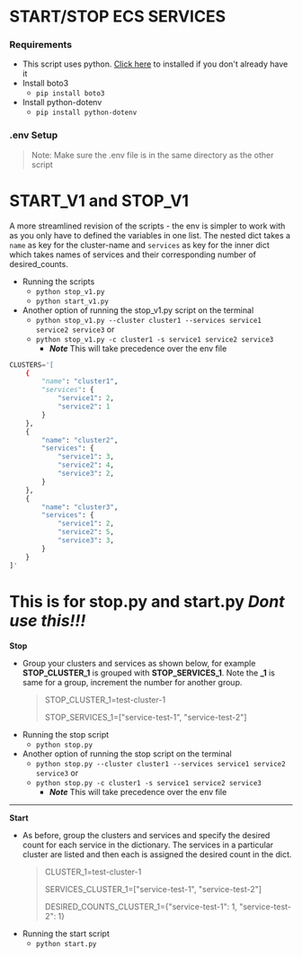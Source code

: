 # START/STOP ECS SERVICES

### Requirements

- This script uses python. [Click here](https://www.python.org/downloads/) to installed if you don't already have it
- Install boto3
  - `pip install boto3`
- Install python-dotenv
  - `pip install python-dotenv`

### .env Setup

> Note: Make sure the .env file is in the same directory as the other script

# START_V1 and STOP_V1

A more streamlined revision of the scripts - the env is simpler to work with as you only have to defined the variables in one list. The nested dict takes a `name` as key for the cluster-name and `services` as key for the inner dict which takes names of services and their corresponding number of desired_counts.

- Running the scripts
  - `python stop_v1.py`
  - `python start_v1.py`
- Another option of running the stop_v1.py script on the terminal
  - `python stop_v1.py --cluster cluster1 --services service1 service2 service3` or
  - `python stop_v1.py -c cluster1 -s service1 service2 service3`
    - **_Note_** This will take precedence over the env file

```python
CLUSTERS='[
    {
        "name": "cluster1",
        "services": {
            "service1": 2,
            "service2": 1
        }
    },
    {
        "name": "cluster2",
        "services": {
            "service1": 3,
            "service2": 4,
            "service3": 2,
        }
    },
    {
        "name": "cluster3",
        "services": {
            "service1": 2,
            "service2": 5,
            "service3": 3,
        }
    }
]'

```

# This is for stop.py and start.py **_Dont use this!!!_**

**Stop**

- Group your clusters and services as shown below, for example **STOP_CLUSTER_1** is grouped with **STOP_SERVICES_1**. Note the **\_1** is same for a group, increment the number for another group.
  > STOP_CLUSTER_1=test-cluster-1
  >
  > STOP_SERVICES_1=["service-test-1", "service-test-2"]
- Running the stop script
  - `python stop.py`
- Another option of running the stop script on the terminal
  - `python stop.py --cluster cluster1 --services service1 service2 service3` or
  - `python stop.py -c cluster1 -s service1 service2 service3`
    - **_Note_** This will take precedence over the env file

---

**Start**

- As before, group the clusters and services and specify the desired count for each service in the dictionary. The services in a particular cluster are listed and then each is assigned the desired count in the dict.
  > CLUSTER_1=test-cluster-1
  >
  > SERVICES_CLUSTER_1=["service-test-1", "service-test-2"]
  >
  > DESIRED_COUNTS_CLUSTER_1={"service-test-1": 1, "service-test-2": 1}
- Running the start script
  - `python start.py`
